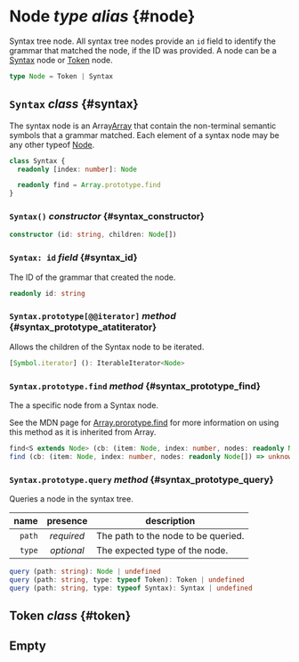 # Node _type alias_ {#node}

Syntax tree node. All syntax tree nodes provide an `id` field to identify the grammar that matched
the node, if the ID was provided. A node can be a [Syntax](#syntax) node or [Token](#token) node.

```ts
type Node = Token | Syntax
```

## `Syntax` _class_ {#syntax}

The syntax node is an Array[Array](https://mdn.io/Array) that contain the non-terminal
semantic symbols that a grammar matched. Each element of a syntax node may be
any other typeof [Node](#node).

```ts
class Syntax {
  readonly [index: number]: Node

  readonly find = Array.prototype.find
}
```

### `Syntax()` _constructor_ {#syntax_constructor}

```ts
constructor (id: string, children: Node[])
```

### `Syntax: id` _field_ {#syntax_id}

The ID of the grammar that created the node.

```ts
readonly id: string
```

### `Syntax.prototype[@@iterator]` _method_ {#syntax_prototype_atatiterator}

Allows the children of the Syntax node to be iterated.

```ts
[Symbol.iterator] (): IterableIterator<Node>
```

### `Syntax.prototype.find` _method_ {#syntax_prototype_find}

The a specific node from a Syntax node.

See the MDN page for [Array.prorotype.find](https://mdn.io/Array.prototype.find)
for more information on using this method as it is inherited from Array.

```ts
find<S extends Node> (cb: (item: Node, index: number, nodes: readonly Node[]) => item is S, thisArg?: any): S | undefined
find (cb: (item: Node, index: number, nodes: readonly Node[]) => unknown, thisArg?: any): Node | undefined
```

### `Syntax.prototype.query` _method_ {#syntax_prototype_query}

Queries a node in the syntax tree.

|      name | presence   | description                         |
|----------:|:----------:|-------------------------------------|
|    `path` | _required_ | The path to the node to be queried. |
|    `type` | _optional_ | The expected type of the node.      |

```ts
query (path: string): Node | undefined
query (path: string, type: typeof Token): Token | undefined
query (path: string, type: typeof Syntax): Syntax | undefined
```

## Token _class_ {#token}

## Empty

##
